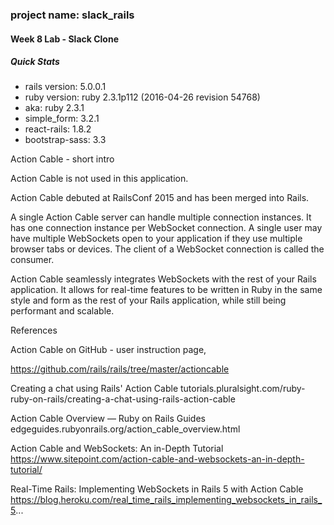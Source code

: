 ### project name: slack_rails
#### Week 8 Lab - Slack Clone
##### Quick Stats
* rails version: 5.0.0.1
* ruby version: ruby 2.3.1p112 (2016-04-26 revision 54768)
* aka: ruby 2.3.1
* simple_form: 3.2.1
* react-rails: 1.8.2
* bootstrap-sass: 3.3


Action Cable - short intro

Action Cable is not used in this application.

Action Cable debuted at RailsConf 2015 and has been merged into Rails.

A single Action Cable server can handle multiple connection instances. It has one connection instance per WebSocket connection. A single user may have multiple WebSockets open to your application if they use multiple browser tabs or devices. The client of a WebSocket connection is called the consumer.

Action Cable seamlessly integrates WebSockets with the rest of your Rails application. It allows for real-time features to be written in Ruby in the same style and form as the rest of your Rails application, while still being performant and scalable.

References

Action Cable on GitHub - user instruction page,

https://github.com/rails/rails/tree/master/actioncable







Creating a chat using Rails' Action Cable 
tutorials.pluralsight.com/ruby-ruby-on-rails/creating-a-chat-using-rails-action-cable




Action Cable Overview — Ruby on Rails Guides
edgeguides.rubyonrails.org/action_cable_overview.html





Action Cable and WebSockets: An in-Depth Tutorial
https://www.sitepoint.com/action-cable-and-websockets-an-in-depth-tutorial/


Real-Time Rails: Implementing WebSockets in Rails 5 with Action Cable
https://blog.heroku.com/real_time_rails_implementing_websockets_in_rails_5...

